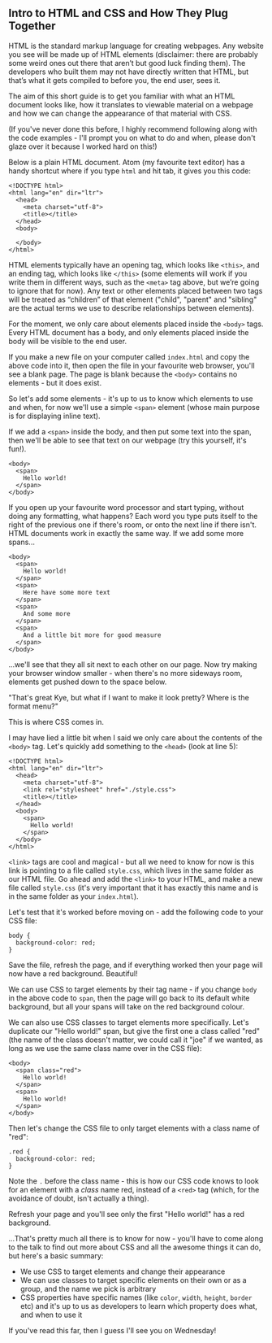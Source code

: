 ## Intro to HTML and CSS and How They Plug Together

HTML is the standard markup language for creating webpages.  Any website you see will be made up of HTML elements (disclaimer: there are probably some weird ones out there that aren’t but good luck finding them).  The developers who built them may not have directly written that HTML, but that’s what it gets compiled to before you, the end user, sees it.

The aim of this short guide is to get you familiar with what an HTML document looks like, how it translates to viewable material on a webpage and how we can change the appearance of that material with CSS.

(If you've never done this before, I highly recommend following along with the code examples - I'll prompt you on what to do and when, please don't glaze over it because I worked hard on this!)

Below is a plain HTML document. Atom (my favourite text editor) has a handy shortcut where if you type `html` and hit tab, it gives you this code:

```
<!DOCTYPE html>
<html lang="en" dir="ltr">
  <head>
    <meta charset="utf-8">
    <title></title>
  </head>
  <body>

  </body>
</html>
```

HTML elements typically have an opening tag, which looks like `<this>`, and an ending tag, which looks like `</this>` (some elements will work if you write them in different ways, such as the `<meta>` tag above, but we’re going to ignore that for now).  Any text or other elements placed between two tags will be treated as “children” of that element ("child", "parent" and "sibling" are the actual terms we use to describe relationships between elements).

For the moment, we only care about elements placed inside the `<body>` tags.  Every HTML document has a body, and only elements placed inside the body will be visible to the end user.

If you make a new file on your computer called `index.html` and copy the above code into it, then open the file in your favourite web browser, you'll see a blank page. The page is blank because the `<body>` contains no elements - but it does exist.

So let's add some elements - it's up to us to know which elements to use and when, for now we'll use a simple `<span>` element (whose main purpose is for displaying inline text).

If we add a `<span>` inside the body, and then put some text into the span, then we'll be able to see that text on our webpage (try this yourself, it's fun!).

```
<body>
  <span>
    Hello world!
  </span>
</body>
```

If you open up your favourite word processor and start typing, without doing any formatting, what happens?  Each word you type puts itself to the right of the previous one if there's room, or onto the next line if there isn't. HTML documents work in exactly the same way. If we add some more spans...

```
<body>
  <span>
    Hello world!
  </span>
  <span>
    Here have some more text
  </span>
  <span>
    And some more
  </span>
  <span>
    And a little bit more for good measure
  </span>
</body>
```

...we'll see that they all sit next to each other on our page.  Now try making your browser window smaller - when there's no more sideways room, elements get pushed down to the space below.

"That's great Kye, but what if I want to make it look pretty? Where is the format menu?"

This is where CSS comes in.

I may have lied a little bit when I said we only care about the contents of the `<body>` tag. Let's quickly add something to the `<head>` (look at line 5):

```
<!DOCTYPE html>
<html lang="en" dir="ltr">
  <head>
    <meta charset="utf-8">
    <link rel="stylesheet" href="./style.css">
    <title></title>
  </head>
  <body>
    <span>
      Hello world!
    </span>
  </body>
</html>
```

`<link>` tags are cool and magical - but all we need to know for now is this link is pointing to a file called `style.css`, which lives in the same folder as our HTML file. Go ahead and add the `<link>` to your HTML, and make a new file called `style.css` (it's very important that it has exactly this name and is in the same folder as your `index.html`).

Let's test that it's worked before moving on - add the following code to your CSS file:

```
body {
  background-color: red;
}
```

Save the file, refresh the page, and if everything worked then your page will now have a red background. Beautiful!

We can use CSS to target elements by their tag name - if you change `body` in the above code to `span`, then the page will go back to its default white background, but all your spans will take on the red background colour.

We can also use CSS classes to target elements more specifically.  Let's duplicate our "Hello world!" span, but give the first one a class called "red" (the name of the class doesn't matter, we could call it "joe" if we wanted, as long as we use the same class name over in the CSS file):

```
<body>
  <span class="red">
    Hello world!
  </span>
  <span>
    Hello world!
  </span>
</body>
```

Then let's change the CSS file to only target elements with a class name of "red":

```
.red {
  background-color: red;
}
```

Note the `.` before the class name - this is how our CSS code knows to look for an element with a *class*  name red, instead of a `<red>` tag (which, for the avoidance of doubt, isn't actually a thing).

Refresh your page and you'll see only the first "Hello world!" has a red background.

...That's pretty much all there is to know for now - you'll have to come along to the talk to find out more about CSS and all the awesome things it can do, but here's a basic summary:

- We use CSS to target elements and change their appearance
- We can use classes to target specific elements on their own or as a group, and the name we pick is arbitrary
- CSS properties have specific names (like `color`, `width`, `height`, `border` etc) and it's up to us as developers to learn which property does what, and when to use it

If you've read this far, then I guess I'll see you on Wednesday!
